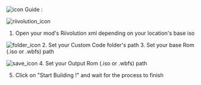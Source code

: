 ![icon](https://github.com/L-Dev31/Hoshi-Iso-Builder/assets/86838693/bbda3c74-487b-413a-b1d4-69e9f31cda27)
Guide : 

![riivolution_icon](https://github.com/L-Dev31/Hoshi-Iso-Builder/assets/86838693/28e87402-ae58-4a58-97f0-899cf208c229)
1. Open your mod's Riivolution xml depending on your location's base iso

![folder_icon](https://github.com/L-Dev31/Hoshi-Iso-Builder/assets/86838693/3c62ac11-baa6-4850-897c-2bae691acabd)
2. Set your Custom Code folder's path
3. Set your base Rom (.iso or .wbfs) path

![save_icon](https://github.com/L-Dev31/Hoshi-Iso-Builder/assets/86838693/f28867be-5007-4607-80bf-c552f4301e6f)
4. Set your Output Rom (.iso or .wbfs) path 

5. Click on "Start Building !" and wait for the process to finish 
